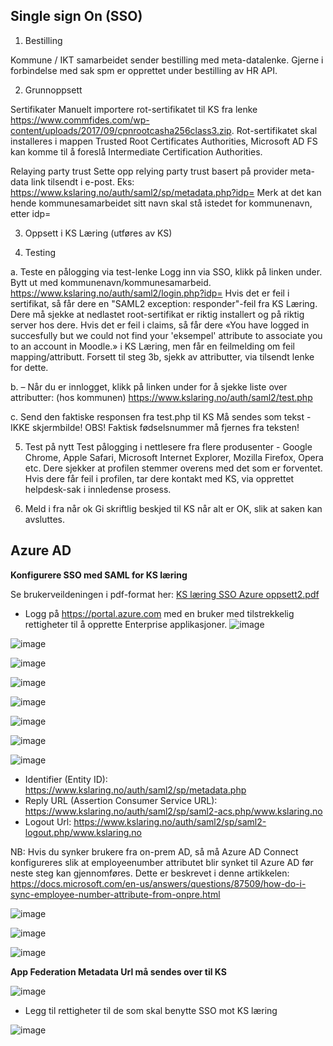 ## Single sign On (SSO)
1. Bestilling

Kommune / IKT samarbeidet sender bestilling med meta-datalenke. Gjerne i forbindelse med sak spm er opprettet under bestilling av HR API.

2. Grunnoppsett

Sertifikater
Manuelt importere rot-sertifikatet til KS fra lenke https://www.commfides.com/wp-content/uploads/2017/09/cpnrootcasha256class3.zip. Rot-sertifikatet skal installeres i mappen Trusted Root Certificates Authorities, Microsoft AD FS kan komme til å foreslå Intermediate Certification Authorities.

Relaying party trust
Sette opp relying party trust basert på provider meta-data link tilsendt i e-post. Eks: https://www.kslaring.no/auth/saml2/sp/metadata.php?idp=<kommunenavn>
Merk at det kan hende kommunesamarbeidet sitt navn skal stå istedet for kommunenavn, etter idp=

3. Oppsett i KS Læring (utføres av KS)
  
4. Testing

  a. Teste en pålogging via test-lenke 
  Logg inn via SSO, klikk på linken under. Bytt ut <id> med kommunenavn/kommunesamarbeid. 
  https://www.kslaring.no/auth/saml2/login.php?idp=<id> 
  Hvis det er feil i sertifikat, så får dere en "SAML2 exception: responder"-feil fra KS Læring. Dere må sjekke at nedlastet root-sertifikat er riktig installert og på riktig  server hos dere. 
  Hvis det er feil i claims, så får dere «You have logged in succesfully but we could not find your 'eksempel' attribute to associate you to an account in Moodle.» i KS Læring,  men får en feilmelding om feil mapping/attributt. Forsett til steg 3b, sjekk av attributter, via tilsendt lenke for dette. 

  b. 
  –  Når du er innlogget, klikk på linken under for å sjekke liste over attributter: (hos kommunen)
  https://www.kslaring.no/auth/saml2/test.php 

  c. Send den faktiske responsen fra test.php til KS 
  Må sendes som tekst - IKKE skjermbilde! 
  OBS! Faktisk fødselsnummer må fjernes fra teksten! 

5. Test på nytt
Test pålogging i nettlesere fra flere produsenter - Google Chrome, Apple Safari, Microsoft Internet Explorer, Mozilla Firefox, Opera etc. 
Dere sjekker at profilen stemmer overens med det som er forventet. 
Hvis dere får feil i profilen, tar dere kontakt med KS, via opprettet helpdesk-sak i innledense prosess. 

6. Meld i fra når ok
Gi skriftlig beskjed til KS når alt er OK, slik at saken kan avsluttes.   
  
  
## Azure AD
**Konfigurere SSO med SAML for KS læring**

  Se brukerveildeningen i pdf-format her: [KS læring SSO Azure oppsett2.pdf](https://github.com/ks-no/ks-no.github.io/blob/source/content/kslering/KS%20L%C3%A6ring%20SSO%20Azure%20oppsett2.pdf) 
  
* Logg på https://portal.azure.com med en bruker med tilstrekkelig rettigheter til å opprette Enterprise applikasjoner.
![image](https://user-images.githubusercontent.com/85100070/124573054-79a88c00-de49-11eb-842e-588f152bedfd.png)

 ![image](https://user-images.githubusercontent.com/85100070/124573083-81683080-de49-11eb-9285-600f9d434007.png)

![image](https://user-images.githubusercontent.com/85100070/124573110-888f3e80-de49-11eb-8ec5-cf2ecb933667.png)

![image](https://user-images.githubusercontent.com/85100070/124573132-8fb64c80-de49-11eb-9d83-8ac79b018fe1.png)

![image](https://user-images.githubusercontent.com/85100070/124573159-947b0080-de49-11eb-992e-1a2008e06831.png)

![image](https://user-images.githubusercontent.com/85100070/124573181-99d84b00-de49-11eb-8418-aa005f8dda9c.png)

![image](https://user-images.githubusercontent.com/85100070/124573217-9fce2c00-de49-11eb-98e6-461a51cbfc4c.png)

![image](https://user-images.githubusercontent.com/85100070/124573247-a492e000-de49-11eb-8cec-c0ea9c95ba0f.png)


* Identifier (Entity ID): https://www.kslaring.no/auth/saml2/sp/metadata.php
* Reply URL (Assertion Consumer Service URL): https://www.kslaring.no/auth/saml2/sp/saml2-acs.php/www.kslaring.no
* Logout Url: https://www.kslaring.no/auth/saml2/sp/saml2-logout.php/www.kslaring.no 


NB: Hvis du synker brukere fra on-prem AD, så må Azure AD Connect konfigureres slik at employeenumber attributet blir synket til Azure AD før neste steg kan gjennomføres.
Dette er beskrevet i denne artikkelen:
https://docs.microsoft.com/en-us/answers/questions/87509/how-do-i-sync-employee-number-attribute-from-onpre.html 

![image](https://user-images.githubusercontent.com/85100070/124573327-baa0a080-de49-11eb-807d-8d44842ea9dd.png)


![image](https://user-images.githubusercontent.com/85100070/124573345-bffdeb00-de49-11eb-97d7-4770554cdf86.png)

![image](https://user-images.githubusercontent.com/85100070/124581372-584b9e00-de51-11eb-8379-fb8e2e0d73f4.png)

  **App Federation Metadata Url må sendes over til KS**

![image](https://user-images.githubusercontent.com/85100070/124443030-9bd4d800-dd7d-11eb-9916-3e0f596a73e9.png)

  * Legg til rettigheter til de som skal benytte SSO mot KS læring
  
![image](https://user-images.githubusercontent.com/85100070/124443067-a8593080-dd7d-11eb-92b5-1fb1980507bd.png)
